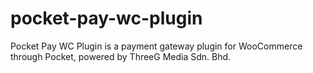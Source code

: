 # pocket-pay-wc-plugin
Pocket Pay WC Plugin is a payment gateway plugin for WooCommerce through Pocket, powered by ThreeG Media Sdn. Bhd.
